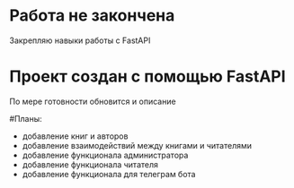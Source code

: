 # Работа не закончена

Закрепляю навыки работы с FastAPI

# Проект создан с помощью FastAPI

По мере готовности обновится и описание

#Планы:
 - добавление книг и авторов
 - добавление взаимодействий между книгами и читателями
 - добавление функционала администратора
 - добавление функционала читателя
 - добавление функционала для телеграм бота